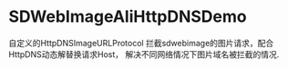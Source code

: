 # SDWebImageAliHttpDNSDemo

自定义的HttpDNSImageURLProtocol 拦截sdwebimage的图片请求，配合HttpDNS动态解替换请求Host， 解决不同网络情况下图片域名被拦截的情况.
